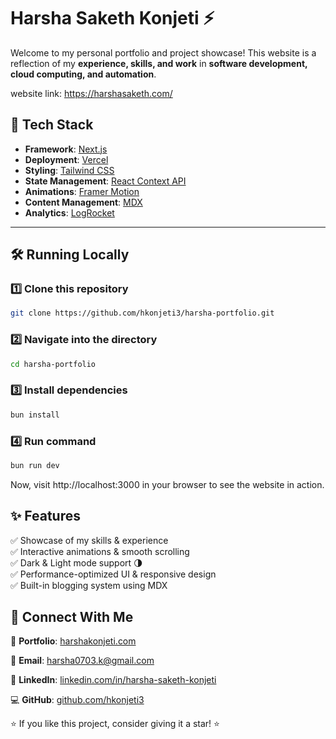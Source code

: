 # Harsha Saketh Konjeti ⚡️

Welcome to my personal portfolio and project showcase! This website is a reflection of my **experience, skills, and work** in **software development, cloud computing, and automation**.

website link: https://harshasaketh.com/

## 🚀 Tech Stack

- **Framework**: [Next.js](https://nextjs.org/)  
- **Deployment**: [Vercel](https://vercel.com)  
- **Styling**: [Tailwind CSS](https://tailwindcss.com/)  
- **State Management**: [React Context API](https://react.dev/)  
- **Animations**: [Framer Motion](https://www.framer.com/motion/)  
- **Content Management**: [MDX](https://mdxjs.com/)  
- **Analytics**: [LogRocket](https://logrocket.com/)  

---

## 🛠 Running Locally

### 1️⃣ Clone this repository  
```sh
git clone https://github.com/hkonjeti3/harsha-portfolio.git
```
### 2️⃣ Navigate into the directory
```sh
cd harsha-portfolio
```

### 3️⃣ Install dependencies
```sh
bun install
```
 ### 4️⃣ Run command
```sh
bun run dev
```


Now, visit http://localhost:3000 in your browser to see the website in action.

## ✨ Features  
✅ Showcase of my skills & experience  
✅ Interactive animations & smooth scrolling  
✅ Dark & Light mode support 🌗  
✅ Performance-optimized UI & responsive design  
✅ Built-in blogging system using MDX  

## 🤝 Connect With Me  

📂 **Portfolio**: [harshakonjeti.com](https://harshakonjeti.com)  

📩 **Email**: [harsha0703.k@gmail.com](mailto:hharsha0703.k@gmail.com)  

🔗 **LinkedIn**: [linkedin.com/in/harsha-saketh-konjeti](https://linkedin.com/in/harsha-saketh-konjeti)  

💻 **GitHub**: [github.com/hkonjeti3](https://github.com/hkonjeti3)  

⭐ If you like this project, consider giving it a star! ⭐

